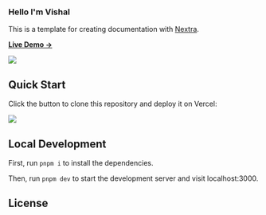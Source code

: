  
 ### Hello I'm Vishal
This is a template for creating documentation with [Nextra](https://nextra.site).

[**Live Demo →**](https://nextra-docs-template.vercel.app)

[![](.github/screenshot.png)](https://nextra-docs-template.vercel.app)

## Quick Start

Click the button to clone this repository and deploy it on Vercel:

[![](https://vercel.com/button)](https://vercel.com/new/clone?s=https%3A%2F%2Fgithub.com%2Fshuding%2Fnextra-docs-template&showOptionalTeamCreation=false)

## Local Development

First, run `pnpm i` to install the dependencies.

Then, run `pnpm dev` to start the development server and visit localhost:3000.

## License


